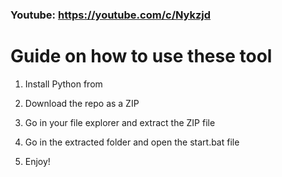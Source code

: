 ### Youtube: https://youtube.com/c/Nykzjd ###
      
# Guide on how to use these tool   
         
1. Install Python from 
  
2. Download the repo as a ZIP     
    
3. Go in your file explorer and extract the ZIP file  
     
4. Go in the extracted folder and open the start.bat file      
   
5. Enjoy!     